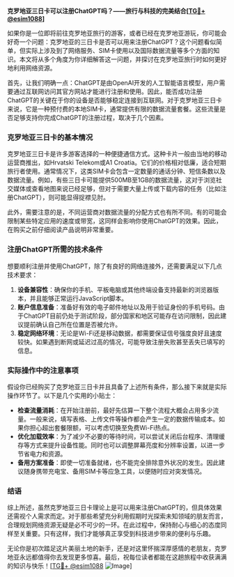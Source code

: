 **克罗地亚三日卡可以注册ChatGPT吗？——旅行与科技的完美结合[[TG💪+ @esim1088](https://t.me/s/esim1088)]**

如果你是一位即将前往克罗地亚旅行的游客，或者已经在克罗地亚游玩，你可能会好奇一个问题：克罗地亚的三日卡是否可以用来注册ChatGPT？这个问题看似简单，但实际上涉及到了网络服务、SIM卡使用以及国际数据流量等多个方面的知识。本文将从多个角度为你详细解答这一问题，并探讨在克罗地亚旅行时如何更好地利用网络资源。

首先，让我们明确一点：ChatGPT是由OpenAI开发的人工智能语言模型，用户需要通过互联网访问其官方网站才能进行注册和使用。因此，能否成功注册ChatGPT的关键在于你的设备是否能够稳定连接到互联网。对于克罗地亚三日卡来说，它是一种预付费的本地SIM卡，通常提供有限的数据流量套餐。这些流量是否足够支持你完成ChatGPT的注册过程，取决于几个因素。

### 克罗地亚三日卡的基本情况

克罗地亚三日卡是许多游客选择的一种便捷通信方式。这种卡片一般由当地的移动运营商推出，如Hrvatski Telekom或A1 Croatia。它们的价格相对低廉，适合短期旅行者使用。通常情况下，这类SIM卡会包含一定数量的通话分钟、短信条数以及数据流量。例如，有些三日卡可能提供500MB至1GB的数据流量，这对于浏览社交媒体或查看地图来说已经足够，但对于需要大量上传或下载内容的任务（比如注册ChatGPT），则可能显得捉襟见肘。

此外，需要注意的是，不同运营商对数据流量的分配方式也有所不同。有的可能会限制某些特定应用的速度或带宽，这同样会影响你使用ChatGPT的效果。因此，在购买之前仔细阅读产品说明非常重要。

### 注册ChatGPT所需的技术条件

想要顺利注册并使用ChatGPT，除了有良好的网络连接外，还需要满足以下几点技术要求：

1. **设备兼容性**：确保你的手机、平板电脑或其他终端设备支持最新的浏览器版本，并且能够正常运行JavaScript脚本。
2. **账户信息准备**：准备好有效的电子邮件地址以及用于验证身份的手机号码。由于ChatGPT目前仍处于测试阶段，部分国家和地区可能存在访问限制，因此建议提前确认自己所在位置是否被允许。
3. **稳定网络环境**：无论是Wi-Fi还是移动数据，都需要保证信号强度良好且速度较快。如果遇到断网或延迟过高的情况，可能导致注册失败甚至丢失已填写的信息。

### 实际操作中的注意事项

假设你已经购买了克罗地亚三日卡并且具备了上述所有条件，那么接下来就是实际操作环节了。以下是几个实用的小贴士：

- **检查流量消耗**：在开始注册前，最好先估算一下整个流程大概会占用多少流量。一般来说，填写表格、上传文件等操作都会产生一定的数据传输成本。如果你担心超出套餐限额，可以考虑切换至免费Wi-Fi热点。
- **优化加载效率**：为了减少不必要的等待时间，可以尝试关闭后台程序、清理缓存等方式来提升设备性能。同时也可以调整屏幕亮度和分辨率设置，以进一步节省电力和资源。
- **备用方案准备**：即使一切准备就绪，也不能完全排除意外状况的发生。因此建议随身携带充电宝、备用SIM卡等应急工具，以便随时应对突发情况。

### 结语

综上所述，虽然克罗地亚三日卡理论上是可以用来注册ChatGPT的，但具体效果还需视个人需求而定。对于那些希望充分利用假期时光探索未知领域的朋友而言，合理规划网络资源无疑是必不可少的一环。在此过程中，保持耐心与细心的态度同样至关重要。只有这样，我们才能够真正享受到科技进步带来的便利与乐趣。

无论你是初次踏足这片美丽土地的新手，还是对这里怀揣深厚感情的老朋友，克罗地亚永远都值得你去发现更多惊喜。最后，祝每位读者都能在这趟旅程中收获满满的知识与快乐！[[TG💪+ @esim1088](https://t.me/s/esim1088) ![Image](https://i.postimg.cc/4NQfJmqS/Snipaste-2025-05-13-00-14-12.png)]